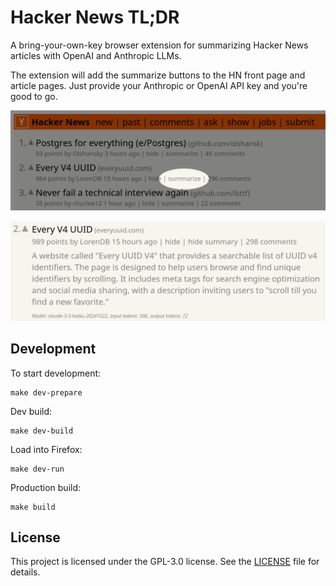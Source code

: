 # Hacker News TL;DR

A bring-your-own-key browser extension for summarizing Hacker News articles with OpenAI and Anthropic LLMs.

The extension will add the summarize buttons to the HN front page and article pages. Just provide your Anthropic or OpenAI API key and you're good to go.

![Screenshot 1](screen1.png)

![Screenshot 2](screen2.png)

## Development

To start development:
```
make dev-prepare
```

Dev build:
```
make dev-build
```

Load into Firefox:
```
make dev-run
```

Production build:
```
make build
```

## License

This project is licensed under the GPL-3.0 license. See the [LICENSE](LICENSE) file for details.
